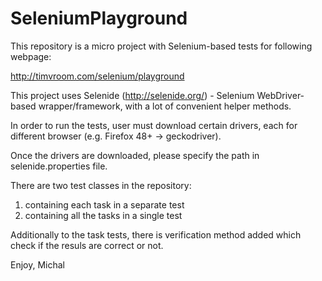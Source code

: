 # SeleniumPlayground

This repository is a micro project with Selenium-based tests for following webpage: 

http://timvroom.com/selenium/playground 


This project uses Selenide (http://selenide.org/) - Selenium WebDriver-based wrapper/framework, with a lot of convenient helper methods.


In order to run the tests, user must download certain drivers, each for different browser (e.g. Firefox 48+ -> geckodriver).

Once the drivers are downloaded, please specify the path in selenide.properties file.


There are two test classes in the repository:
 1) containing each task in a separate test
 2) containing all the tasks in a single test
 
 
Additionally to the task tests, there is verification method added which check if the resuls are correct or not.


Enjoy,
Michal
